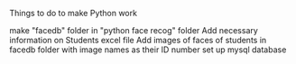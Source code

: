 Things to do to make Python work

make "facedb" folder in "python face recog" folder
Add necessary information on Students excel file
Add images of faces of students in facedb folder with image names as their ID number
set up mysql database
